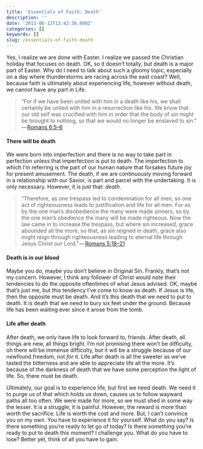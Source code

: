 ```yaml
---
title: 'Essentials of Faith: Death'
description: ''
date: '2013-06-13T13:42:36.000Z'
categories: []
keywords: []
slug: /essentials-of-faith-death
---
```


Yes, I realize we are done with Easter. I realize we passed the Christian holiday that focuses on death. OK, so it doesn’t totally, but death is a major part of Easter. Why do I need to talk about such a gloomy topic, especially on a day where thunderstorms are racing across the east coast? Well, because faith is ultimately about experiencing life, however without death, we cannot have any part in Life.

> “For if we have been united with him in a death like his, we shall certainly be united with him in a resurrection like his. We know that our old self was crucified with him in order that the body of sin might be brought to nothing, so that we would no longer be enslaved to sin.” — [Romans 6:5–6](http://www.biblegateway.com/passage/?search=romans%206:5-6&version=ESV)

#### There will be death

We were born into imperfection and there is no way to take part in perfection unless that imperfection is put to death. The imperfection to which I’m referring is the part of our human nature that forsakes future joy for present amusement. The death, if we are continuously moving forward in a relationship with our Savior, is part and parcel with the undertaking. It is only necessary. However, it is just that: _death_.

> “Therefore, as one trespass led to condemnation for all men, so one act of righteousness leads to justification and life for all men. For as by the one man’s disobedience the many were made sinners, so by the one man’s obedience the many will be made righteous. Now the law came in to increase the trespass, but where sin increased, grace abounded all the more, so that, as sin reigned in death, grace also might reign through righteousness leading to eternal life through Jesus Christ our Lord.” — [Romans 5:18–21](http://www.biblegateway.com/passage/?search=Romans%205:18-21&version=ESV)

#### Death is in our blood

Maybe you do, maybe you don’t believe in Original Sin. Frankly, that’s not my concern. However, I think any follower of Christ would note their tendencies to do the opposite oftentimes of what Jesus advised. OK, maybe that’s just me, but this tendency I’ve come to know as death. If Jesus is life, then the opposite must be death. And it’s this death that we need to put to death. It is death that we need to bury six feet under the ground. Because life has been waiting ever since it arose from the tomb.

#### Life after death

After death, we only have life to look forward to, friends. After death, all things are new, all things bright. I’m not promising there won’t be difficulty, oh there will be immense difficulty, but it will be a struggle because of our newfound freedom, not _for_ it. Life after death is all the sweeter as we’ve tasted the bitterness and are able to appreciate life all the more. It’s because of the darkness of death that we have some perception the light of life. So, there must be death.

Ultimately, our goal is to experience life, but first we need death. We need it to purge us of that which holds us down, causes us to follow wayward paths all too often. We were made for more, so we must shed in some way the lesser. It is a struggle; it is painful. However, the reward is more than worth the sacrifice. Life is worth the cost and more. But, I can’t convince you on my own. You have to experience it for yourself. What do you say? Is there something you’re ready to let go of today? Is there something you’re ready to put to death this moment? I challenge you. What do you have to lose? Better yet, think of all you have to gain.